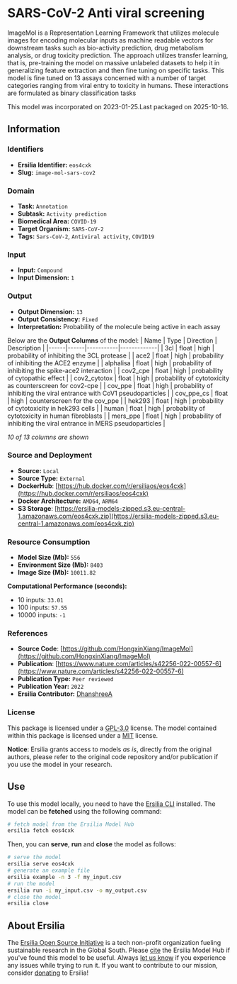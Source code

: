 # SARS-CoV-2 Anti viral screening

ImageMol is a Representation Learning Framework that utilizes molecule images for encoding molecular inputs as machine readable vectors for downstream tasks such as bio-activity prediction, drug metabolism analysis, or drug toxicity prediction. The approach utilizes transfer learning, that is, pre-training the model on massive unlabeled datasets to help it in generalizing feature extraction and then fine tuning on specific tasks. This model is fine tuned on 13 assays concerned with a number of target categories ranging from viral entry to toxicity in humans. These interactions are formulated as binary classification tasks

This model was incorporated on 2023-01-25.Last packaged on 2025-10-16.

## Information
### Identifiers
- **Ersilia Identifier:** `eos4cxk`
- **Slug:** `image-mol-sars-cov2`

### Domain
- **Task:** `Annotation`
- **Subtask:** `Activity prediction`
- **Biomedical Area:** `COVID-19`
- **Target Organism:** `SARS-CoV-2`
- **Tags:** `Sars-CoV-2`, `Antiviral activity`, `COVID19`

### Input
- **Input:** `Compound`
- **Input Dimension:** `1`

### Output
- **Output Dimension:** `13`
- **Output Consistency:** `Fixed`
- **Interpretation:** Probability of the molecule being active in each assay

Below are the **Output Columns** of the model:
| Name | Type | Direction | Description |
|------|------|-----------|-------------|
| 3cl | float | high | probability of inhibiting the 3CL protease |
| ace2 | float | high | probability of inhibiting the ACE2 enzyme |
| alphalisa | float | high | probability of inhibiting the spike-ace2 interaction |
| cov2_cpe | float | high | probability of cytopathic effect |
| cov2_cytotox | float | high | probability of cytotoxicity as counterscreen for cov2-cpe |
| cov_ppe | float | high | probability of inhibiting the viral entrance with CoV1 pseudoparticles |
| cov_ppe_cs | float | high | counterscreen for the cov_ppe |
| hek293 | float | high | probability of cytotoxicity in hek293 cells |
| human | float | high | probability of cytotoxicity in human fibroblasts |
| mers_ppe | float | high | probability of inhibiting the viral entrance in MERS pseudoparticles |

_10 of 13 columns are shown_
### Source and Deployment
- **Source:** `Local`
- **Source Type:** `External`
- **DockerHub**: [https://hub.docker.com/r/ersiliaos/eos4cxk](https://hub.docker.com/r/ersiliaos/eos4cxk)
- **Docker Architecture:** `AMD64`, `ARM64`
- **S3 Storage**: [https://ersilia-models-zipped.s3.eu-central-1.amazonaws.com/eos4cxk.zip](https://ersilia-models-zipped.s3.eu-central-1.amazonaws.com/eos4cxk.zip)

### Resource Consumption
- **Model Size (Mb):** `556`
- **Environment Size (Mb):** `8403`
- **Image Size (Mb):** `10011.82`

**Computational Performance (seconds):**
- 10 inputs: `33.01`
- 100 inputs: `57.55`
- 10000 inputs: `-1`

### References
- **Source Code**: [https://github.com/HongxinXiang/ImageMol](https://github.com/HongxinXiang/ImageMol)
- **Publication**: [https://www.nature.com/articles/s42256-022-00557-6](https://www.nature.com/articles/s42256-022-00557-6)
- **Publication Type:** `Peer reviewed`
- **Publication Year:** `2022`
- **Ersilia Contributor:** [DhanshreeA](https://github.com/DhanshreeA)

### License
This package is licensed under a [GPL-3.0](https://github.com/ersilia-os/ersilia/blob/master/LICENSE) license. The model contained within this package is licensed under a [MIT](LICENSE) license.

**Notice**: Ersilia grants access to models _as is_, directly from the original authors, please refer to the original code repository and/or publication if you use the model in your research.


## Use
To use this model locally, you need to have the [Ersilia CLI](https://github.com/ersilia-os/ersilia) installed.
The model can be **fetched** using the following command:
```bash
# fetch model from the Ersilia Model Hub
ersilia fetch eos4cxk
```
Then, you can **serve**, **run** and **close** the model as follows:
```bash
# serve the model
ersilia serve eos4cxk
# generate an example file
ersilia example -n 3 -f my_input.csv
# run the model
ersilia run -i my_input.csv -o my_output.csv
# close the model
ersilia close
```

## About Ersilia
The [Ersilia Open Source Initiative](https://ersilia.io) is a tech non-profit organization fueling sustainable research in the Global South.
Please [cite](https://github.com/ersilia-os/ersilia/blob/master/CITATION.cff) the Ersilia Model Hub if you've found this model to be useful. Always [let us know](https://github.com/ersilia-os/ersilia/issues) if you experience any issues while trying to run it.
If you want to contribute to our mission, consider [donating](https://www.ersilia.io/donate) to Ersilia!
